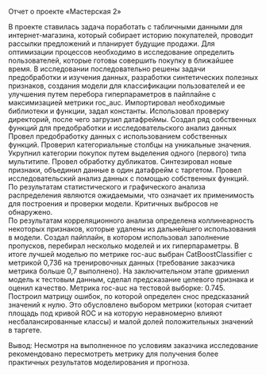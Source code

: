 Отчет о проекте «Мастерская 2» 
 
В проекте ставилась задача поработать с табличными данными для интернет-магазина, который собирает историю покупателей, проводит рассылки предложений и планирует будущие продажи. Для оптимизации процессов необходимо в исследование определить пользователей, которые готовы совершить покупку в ближайшее время. 
В исследовании последовательно решены задачи предобработки и изучения данных, разработки синтетических полезных признаков, создания модели для классификации пользователей и ее улучшения путем перебора гиперпараметров в пайплайне с максимизацией метрики roc_auc. 
Импортировал необходимые библиотеки и функции, задал константы. Использовал проверку директорий, после чего загрузил датафреймы. Создал ряд собственных функций для предобработки и исследовательского анализ данных 
Провел предобработку данных с использованием собственных функций. Проверил категориальные столбцы на уникальные значения. Укрупнил категории покупок путем выделения одного (первого) типа мультитипе. Провел обработку дубликатов. Синтезировал новые признаки, объединил данные в один датафрейм с таргетом.
Провел исследовательский анализ данных с помощью собственных функций. По результатам статистического и графического анализа распределения являются ожидаемыми, что означает их применимость для построения и проверки модели. Критичных выбросов не обнаружено.  
По результатам корреляционного анализа определена коллинеарность некоторых признаков, которые удалены из дальнейшего использования в модели. 
Создал пайплайн, в котором использовал заполнение пропусков, перебирал несколько моделей и их гиперпараметры. В итоге лучшей моделью по метрике roc-auc выбран CatBoostClassifier с метрикой 0,736 на тренировочных данных (требование заказчика метрика больше 0,7 выполнено). На заключительном этапе gрименил модель к тестовым данным, сделал предсказание целевого признака и оценил качество. Метрика roc-auc на тестовой выборке: 0.745.  
Построил матрицу ошибок, по которой определен снос предсказаний значений к нулю. Это обусловлено выбором метрики (которая считает площадь под кривой ROC и на которую неравномерно влияют несбалансированные классы) и малой долей положительных значений в таргете.

Вывод: Несмотря на выполненное по условиям заказчика исследование рекомендовано пересмотреть метрику для получения более практичных результатов моделирования и прогноза.  

